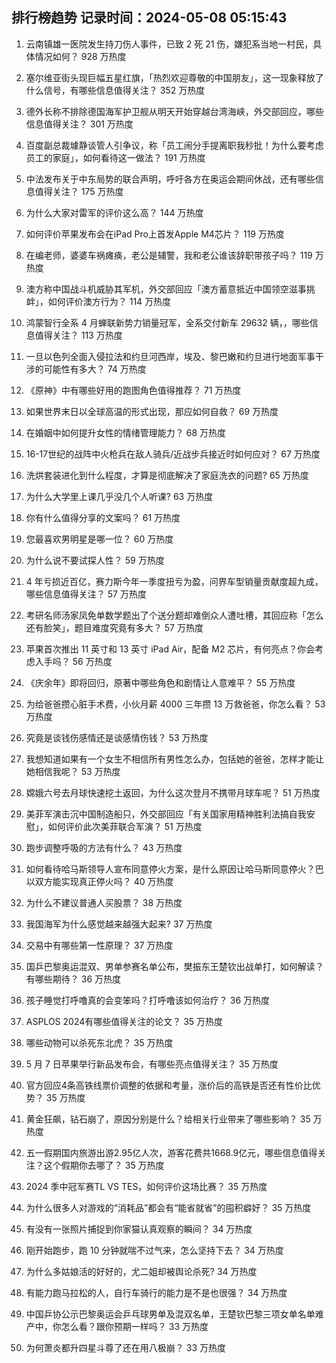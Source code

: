 
## 排行榜趋势 记录时间：2024-05-08 05:15:43
  
  1. 云南镇雄一医院发生持刀伤人事件，已致 2 死 21 伤，嫌犯系当地一村民，具体情况如何？ 928 万热度
    
  2. 塞尔维亚街头现巨幅五星红旗，「热烈欢迎尊敬的中国朋友」，这一现象释放了什么信号，有哪些信息值得关注？ 352 万热度
    
  3. 德外长称不排除德国海军护卫舰从明天开始穿越台湾海峡，外交部回应，哪些信息值得关注？ 301 万热度
    
  4. 百度副总裁璩静谈管人引争议，称「员工闹分手提离职我秒批！为什么要考虑员工的家庭」，如何看待这一做法？ 191 万热度
    
  5. 中法发布关于中东局势的联合声明，呼吁各方在奥运会期间休战，还有哪些信息值得关注？ 175 万热度
    
  6. 为什么大家对雷军的评价这么高？ 144 万热度
    
  7. 如何评价苹果发布会在iPad Pro上首发Apple M4芯片？ 119 万热度
    
  8. 在编老师，婆婆车祸瘫痪，老公是辅警，我和老公谁该辞职带孩子吗？ 119 万热度
    
  9. 澳方称中国战斗机威胁其军机，外交部回应「澳方蓄意抵近中国领空滋事挑衅」，如何评价澳方行为？ 114 万热度
    
  10. 鸿蒙智行全系 4 月蝉联新势力销量冠军，全系交付新车 29632 辆，，哪些信息值得关注？ 113 万热度
    
  11. 一旦以色列全面入侵拉法和约旦河西岸，埃及、黎巴嫩和约旦进行地面军事干涉的可能性有多大？ 74 万热度
    
  12. 《原神》中有哪些好用的跑图角色值得推荐？ 71 万热度
    
  13. 如果世界末日以全球高温的形式出现，那应如何自救？ 69 万热度
    
  14. 在婚姻中如何提升女性的情绪管理能力？ 68 万热度
    
  15. 16-17世纪的战阵中火枪兵在敌人骑兵/近战步兵接近时如何应对？ 67 万热度
    
  16. 洗烘套装进化到什么程度，才算是彻底解决了家庭洗衣的问题? 65 万热度
    
  17. 为什么大学里上课几乎没几个人听课? 63 万热度
    
  18. 你有什么值得分享的文案吗？ 61 万热度
    
  19. 您最喜欢男明星是哪一位？ 60 万热度
    
  20. 为什么说不要试探人性？ 59 万热度
    
  21. 4 年亏损近百亿，赛力斯今年一季度扭亏为盈，问界车型销量贡献度超九成，哪些信息值得关注？ 57 万热度
    
  22. 考研名师汤家凤免单数学题出了个送分题却难倒众人遭吐槽，其回应称「怎么还有脸笑」，题目难度究竟有多大？ 57 万热度
    
  23. 苹果首次推出 11 英寸和 13 英寸 iPad Air，配备 M2 芯片，有何亮点？你会考虑入手吗？ 56 万热度
    
  24. 《庆余年》即将回归，原著中哪些角色和剧情让人意难平？ 55 万热度
    
  25. 为给爸爸攒心脏手术费，小伙月薪 4000 三年攒 13 万救爸爸，你怎么看？ 53 万热度
    
  26. 究竟是谈钱伤感情还是谈感情伤钱？ 53 万热度
    
  27. 我想知道如果有一个女生不相信所有男性怎么办，包括她的爸爸，怎样才能让她相信我呢？ 53 万热度
    
  28. 嫦娥六号去月球快速挖土返回，为什么这次登月不携带月球车呢？ 51 万热度
    
  29. 美菲军演击沉中国制造船只，外交部回应「有关国家用精神胜利法搞自我安慰」，如何评价此次美菲联合军演？ 51 万热度
    
  30. 跑步调整呼吸的方法有什么？ 43 万热度
    
  31. 如何看待哈马斯领导人宣布同意停火方案，是什么原因让哈马斯同意停火？巴以双方能实现真正停火吗？ 40 万热度
    
  32. 为什么不建议普通人买股票？ 38 万热度
    
  33. 我国海军为什么感觉越来越强大起来? 37 万热度
    
  34. 交易中有哪些第一性原理？ 37 万热度
    
  35. 国乒巴黎奥运混双、男单参赛名单公布，樊振东王楚钦出战单打，如何解读？有哪些期待？ 36 万热度
    
  36. 孩子睡觉打呼噜真的会变笨吗？打呼噜该如何治疗？ 36 万热度
    
  37. ASPLOS 2024有哪些值得关注的论文？ 35 万热度
    
  38. 哪些动物可以杀死东北虎？ 35 万热度
    
  39. 5 月 7 日苹果举行新品发布会，有哪些亮点值得关注？ 35 万热度
    
  40. 官方回应4条高铁线票价调整的依据和考量，涨价后的高铁是否还有性价比优势？ 35 万热度
    
  41. 黄金狂飙，钻石崩了，原因分别是什么？给相关行业带来了哪些影响？ 35 万热度
    
  42. 五一假期国内旅游出游2.95亿人次，游客花费共1668.9亿元，哪些信息值得关注？这个假期你去哪了？ 35 万热度
    
  43. 2024 季中冠军赛TL VS TES，如何评价这场比赛？ 35 万热度
    
  44. 为什么很多人对游戏的“消耗品”都会有“能省就省”的囤积癖好？ 35 万热度
    
  45. 有没有一张照片捕捉到你家猫认真观察的瞬间？ 34 万热度
    
  46. 刚开始跑步，跑 10 分钟就喘不过气来，怎么坚持下去？ 34 万热度
    
  47. 为什么多姑娘活的好好的，尤二姐却被舆论杀死? 34 万热度
    
  48. 有能力跑马拉松的人，自行车骑行的能力是不是也很强？ 34 万热度
    
  49. 中国乒协公示巴黎奥运会乒乓球男单及混双名单，王楚钦巴黎三项女单名单难产中，你怎么看？跟你预期一样吗？ 33 万热度
    
  50. 为何萧炎都升四星斗尊了还在用八极崩？ 33 万热度
    